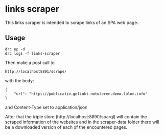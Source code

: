 # links scraper
This links scraper is intended to scrape links of an SPA web page.

## Usage
```
drc up -d
drc logs -f links-scraper
```
Then make a post call to
```
http://localhost8891/scrape/
```
with the body:
```
{
    "url": "https://publicatie.gelinkt-notuleren.demo.lblod.info"
}
```
and Content-Type set to application/json

After that the triple store (http://localhost:8890/sparql) will contain the scraped information of the websites and in the scraper-data folder there will be a downloaded version of each of the encountered pages.
